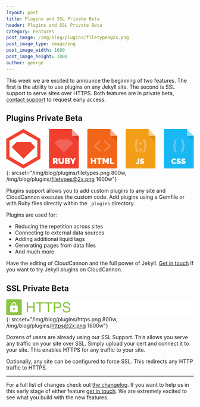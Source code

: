 ```yaml
---
layout: post
title: Plugins and SSL Private Beta
header: Plugins and SSL Private Beta
category: Features
post_image: /img/blog/plugins/filetypes@2x.png
post_image_type: image/png
post_image_width: 1600
post_image_height: 1000
author: george
---
```


This week we are excited to announce the beginning of two features. The first is the ability to use plugins on any Jekyll site. The second is SSL support to serve sites over HTTPS. Both features are in private beta, [contact support](mailto:support@cloudcannon.com) to request early access.

## Plugins Private Beta

![Ruby and Gemfiles are now supported within CloudCannon](/img/blog/plugins/filetypes.png){: srcset="/img/blog/plugins/filetypes.png 800w, /img/blog/plugins/filetypes@2x.png 1600w"}

Plugins support allows you to add custom plugins to any site and CloudCannon executes the custom code. Add plugins using a Gemfile or with Ruby files directly within the `_plugins` directory.

Plugins are used for:

- Reducing the repetition across sites
- Connecting to external data sources
- Adding additional liquid tags
- Generating pages from data files
- And much more

Have the editing of CloudCannon and the full power of Jekyll. [Get in touch](mailto:support@cloudcannon.com) If you want to try Jekyll plugins on CloudCannon.

## SSL Private Beta

![Add HTTPS to your CloudCannon Site](/img/blog/plugins/https.png){: srcset="/img/blog/plugins/https.png 800w, /img/blog/plugins/https@2x.png 1600w"}

Dozens of users are already using our SSL Support. This allows you serve any traffic on your site over SSL. Simply upload your cert and connect it to your site. This enables HTTPS for any traffic to your site.

Optionally, any site can be configured to force SSL. This redirects any HTTP traffic to HTTPS.

---

For a full list of changes check out [the changelog](https://docs.cloudcannon.com/changelog/). If you want to help us in this early stage of either feature [get in touch](mailto:support@cloudcannon.com). We are extremely excited to see what you build with the new features.
